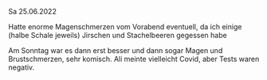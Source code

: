 Sa 25.06.2022

Hatte enorme Magenschmerzen vom Vorabend eventuell, da ich einige (halbe Schale jeweils) Jirschen und Stachelbeeren gegessen habe

Am Sonntag war es dann erst besser und dann sogar Magen und Brustschmerzen, sehr komisch. Ali meinte vielleicht Covid, aber Tests waren negativ.